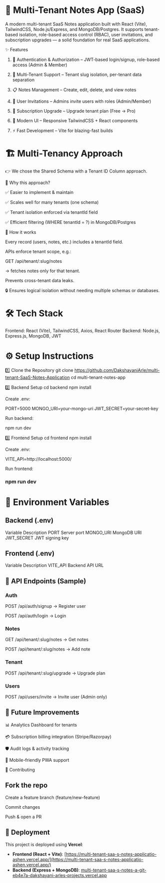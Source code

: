 # 📝 Multi-Tenant Notes App (SaaS)

A modern multi-tenant SaaS Notes application built with React (Vite), TailwindCSS, Node.js/Express, and MongoDB/Postgres.
It supports tenant-based isolation, role-based access control (RBAC), user invitations, and subscription upgrades — a solid foundation for real SaaS applications.

✨ Features

1. 🔐 Authentication & Authorization – JWT-based login/signup, role-based access (Admin & Member)

2. 🏢 Multi-Tenant Support – Tenant slug isolation, per-tenant data separation

3. 📋 Notes Management – Create, edit, delete, and view notes

4. 📨 User Invitations – Admins invite users with roles (Admin/Member)

5. 🚀 Subscription Upgrade – Upgrade tenant plan (Free → Pro)

6. 🎨 Modern UI – Responsive TailwindCSS + React components

7. ⚡ Fast Development – Vite for blazing-fast builds

# 🏗 Multi-Tenancy Approach

👉 We chose the Shared Schema with a Tenant ID Column approach.

🔹 Why this approach?

✅ Easier to implement & maintain

✅ Scales well for many tenants (one schema)

✅ Tenant isolation enforced via tenantId field

✅ Efficient filtering (WHERE tenantId = ?) in MongoDB/Postgres

🔹 How it works

Every record (users, notes, etc.) includes a tenantId field.

APIs enforce tenant scope, e.g.:

GET /api/tenant/:slug/notes


→ fetches notes only for that tenant.

Prevents cross-tenant data leaks.

🔒 Ensures logical isolation without needing multiple schemas or databases.

# 🛠 Tech Stack

Frontend: React (Vite), TailwindCSS, Axios, React Router
Backend: Node.js, Express.js, MongoDB, JWT



# ⚙️ Setup Instructions
1️⃣ Clone the Repository
git clone https://github.com/DakshayaniArle/multi-tenant-SaaS-Notes-Application
cd multi-tenant-notes-app

2️⃣ Backend Setup
cd backend
npm install


Create .env:

PORT=5000
MONGO_URI=your-mongo-uri
JWT_SECRET=your-secret-key


Run backend:

npm run dev

3️⃣ Frontend Setup
cd frontend
npm install


Create .env:

VITE_API=http://localhost:5000/


Run frontend:

### npm run dev

# 🔑 Environment Variables

## Backend (.env)

Variable	Description
PORT	Server port
MONGO_URI	MongoDB URI
JWT_SECRET	JWT signing key

## Frontend (.env)

Variable	Description
VITE_API	Backend API URL

## 📡 API Endpoints (Sample)
### Auth

POST /api/auth/signup → Register user

POST /api/auth/login → Login

### Notes

GET /api/tenant/:slug/notes → Get notes

POST /api/tenant/:slug/notes → Add note

### Tenant

POST /api/tenant/:slug/upgrade → Upgrade plan

### Users

POST /api/users/invite → Invite user (Admin only)


## 🔮 Future Improvements

📊 Analytics Dashboard for tenants

💳 Subscription billing integration (Stripe/Razorpay)

🛡 Audit logs & activity tracking

📱 Mobile-friendly PWA support

🤝 Contributing

## Fork the repo

Create a feature branch (feature/new-feature)

Commit changes

Push & open a PR

## 🚀 Deployment

This project is deployed using **Vercel**:

- **Frontend (React + Vite)**: [https://multi-tenant-saa-s-notes-applicatio-ashen.vercel.app/](https://multi-tenant-saa-s-notes-applicatio-ashen.vercel.app/)  
- **Backend (Express + MongoDB)**: [multi-tenant-saa-s-notes-a-git-eb4e7a-dakshayani-arles-projects.vercel.app](multi-tenant-saa-s-notes-a-git-eb4e7a-dakshayani-arles-projects.vercel.app)  
